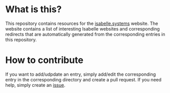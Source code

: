 # What is this?

This repository contains resources for the [isabelle.systems](https://isabelle.systems) website.
The website contains a list of interesting Isabelle websites and corresponding redirects that are automatically generated from the corresponding entries in this repository.

# How to contribute

If you want to add/udpdate an entry, simply add/edit the corresponding entry in the corresponding directory and create a pull request.
If you need help, simply create an [issue](https://github.com/isabelle-prover/isabelle-prover.github.io/issues).
